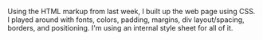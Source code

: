 Using the HTML markup from last week, I built up the web page using CSS. I played around with fonts, colors, padding, margins, div layout/spacing, borders, and positioning. I'm using an internal style sheet for all of it. 